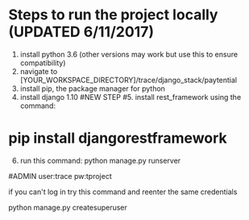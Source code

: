 # Steps to run the project locally (UPDATED 6/11/2017)
1. install python 3.6 (other versions may work but use this to ensure compatibility)
2. navigate to [YOUR_WORKSPACE_DIRECTORY]/trace/django_stack/paytential
3. install pip, the package manager for python
4. install django 1.10
#NEW STEP
#5. install rest_framework using the command:
#  pip install djangorestframework
6. run this command: python manage.py runserver

#ADMIN
user:trace
pw:tproject


if you can't log in try this command and reenter the same credentials

python manage.py createsuperuser

